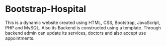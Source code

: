 # Bootstrap-Hospital
This is a dynamic website created using HTML, CSS, Bootstrap, JavaScript, PHP and MySQL. Also its Backend is constructed using a template. Through backend admin can update its services, doctors and also accept use appointments.
